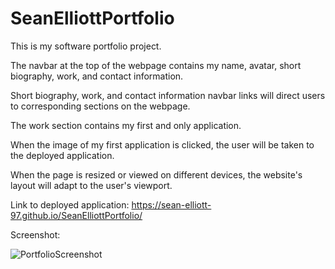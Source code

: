 # SeanElliottPortfolio
This is my software portfolio project.

The navbar at the top of the webpage contains my name, avatar, short biography, work, and contact information.

Short biography, work, and contact information navbar links will direct users to corresponding sections on the webpage.

The work section contains my first and only application. 

When the image of my first application is clicked, the user will be taken to the deployed application.

When the page is resized or viewed on different devices, the website's layout will adapt to the user's viewport. 

Link to deployed application: https://sean-elliott-97.github.io/SeanElliottPortfolio/

Screenshot:

![PortfolioScreenshot](https://user-images.githubusercontent.com/89947920/134823856-26354af4-86f2-4a27-8285-0e71e7340aa1.png)
